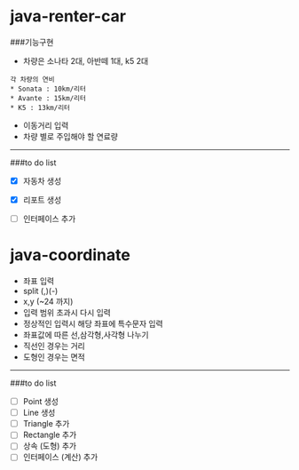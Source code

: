 # java-renter-car
###기능구현
- 차량은 소나타 2대, 아반떼 1대, k5 2대
```
각 차량의 연비
* Sonata : 10km/리터
* Avante : 15km/리터
* K5 : 13km/리터

```
- 이동거리 입력
- 차량 별로 주입해야 할 연료량
-----
###to do list

- [x] 자동차 생성
- [x] 리포트 생성
- [ ] 인터페이스 추가



# java-coordinate
- 좌표 입력
- split (,)(-)
- x,y (~24 까지)
- 입력 범위 초과시 다시 입력
- 정상적인 입력시 해당 좌표에 특수문자 입력
- 좌표값에 따른 선,삼각형,사각형 나누기
- 직선인 경우는 거리
- 도형인 경우는 면적

-----
###to do list

- [ ] Point 생성
- [ ] Line 생성
- [ ] Triangle 추가
- [ ] Rectangle 추가
- [ ] 상속 (도형) 추가
- [ ] 인터페이스 (계산) 추가
